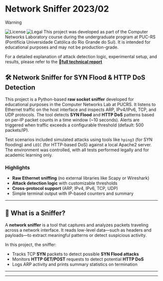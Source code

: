 # Network Sniffer 2023/02



> [!WARNING]
> ![License](https://img.shields.io/badge/use-educational_or_research-blue)
> ![Legal](https://img.shields.io/badge/legal-use_only-grey)
> This project was developed as part of the Computer Networks Laboratory course during the undergraduate program at PUC-RS (Pontifícia Universidade Católica do Rio Grande do Sul). It is intended for educational purposes and may not be production-grade.

For a detailed explanation of attack detection logic, experimental setup, and results, please refer to the 🔗[**full technical report**](./report.pdf)

## 🛠️ Network Sniffer for SYN Flood & HTTP DoS Detection

This project is a Python-based **raw socket sniffer** developed for educational purposes in the Computer Networks Lab at PUCRS. It listens to Ethernet traffic on the host interface and inspects ARP, IPv4/IPv6, TCP, and UDP protocols. The tool detects **SYN Flood** and **HTTP DoS** patterns based on per-IP packet counts in a time window (\~10 seconds). Alerts are triggered when traffic exceeds a configurable threshold (default: 500 packets/IP).

Test scenarios included simulated attacks using tools like `hping3` (for SYN flooding) and `LOIC` (for HTTP-based DoS) against a local Apache2 server. The environment was controlled, with all tests performed legally and for academic learning only.

### Highlights

* **Raw Ethernet sniffing** (no external libraries like Scapy or Wireshark)
* **Attack detection logic** with customizable thresholds
* **Cross-protocol support** (ARP, IPv4, IPv6, TCP, UDP)
* Simple terminal output with IP-based counters and summary
  
---

## 📡 What is a Sniffer?

A **network sniffer** is a tool that captures and analyzes packets traveling across a network interface. It reads low-level data—such as headers and payloads—to extract meaningful patterns or detect suspicious activity.

In this project, the sniffer:

* Tracks TCP **SYN** packets to detect possible **SYN Flood attacks**
* Monitors **HTTP GET/POST** requests to detect potential **HTTP DoS**
* Logs ARP activity and prints summary statistics on termination

---
---

